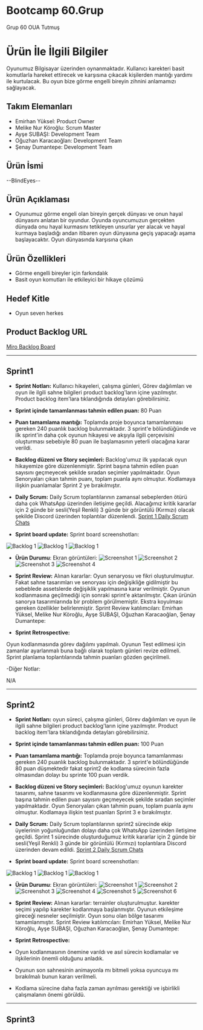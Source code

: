  
# **Bootcamp 60.Grup**

Grup 60 OUA Tutmuş

# Ürün İle İlgili Bilgiler
 Oyunumuz Bilgisayar üzerinden oynanmaktadır. Kullanıcı karekteri basit komutlarla hareket ettirecek ve karşısına çıkacak kişilerden mantığı yardımı ile kurtulacak. Bu oyun bize görme engelli bireyin zihnini anlamamızı sağlayacak.

## Takım Elemanları

- Emirhan Yüksel: Product Owner
- Melike Nur Köroğlu: Scrum Master
- Ayşe SUBAŞI: Development Team
- Oğuzhan Karacaoğlan: Development Team
- Şenay Dumantepe: Development Team 

## Ürün İsmi

--BlindEyes--

## Ürün Açıklaması

- Oyunumuz görme engeli olan bireyin gerçek dünyası ve onun hayal dünyasını anlatan bir oyundur. Oyunda oyuncumuzun gerçekten dünyada onu hayal kurmasını tetikleyen unsurlar yer alacak ve hayal kurmaya başladığı andan itibaren oyun dünyasına geçiş yapacağı aşama başlayacaktır. Oyun dünyasında karşısına çıkan

## Ürün Özellikleri

- Görme engelli bireyler için farkındalık
- Basit oyun komutları ile etkileyici bir hikaye çözümü


## Hedef Kitle

- Oyun seven herkes


## Product Backlog URL

[Miro Backlog Board](https://miro.com/app/board/uXjVO5l1S8o=/?share_link_id=436440516610)

---
## Sprint1

-  **Sprint Notları:** Kullanıcı hikayeleri, çalışma günleri, Görev dağılımları ve oyun ile ilgili sahne bilgileri product backlog'ların içine yazılmıştır. Product backlog item'lara tıklandığında detayları görebilirsiniz.

- **Sprint içinde tamamlanması tahmin edilen puan:** 80 Puan

- **Puan tamamlama mantığı:** Toplamda proje boyunca tamamlanması gereken 240 puanlık backlog bulunmaktadır. 3 sprint'e bölündüğünde ve ilk sprint'in daha çok oyunun hikayesi ve akşıyla ilgili çerçevisini oluşturması sebebiyle 80 puan ile başlamasının yeterli olacağına karar verildi.

- **Backlog düzeni ve Story seçimleri:** Backlog'umuz ilk yapılacak oyun hikayemize göre düzenlenmiştir. Sprint başına tahmin edilen puan sayısını geçmeyecek şekilde sıradan seçimler yapılmaktadır. Oyun Senoryaları çıkan tahmin puanı, toplam puanla aynı olmuştur. Kodlamaya ilişkin puanlamalar Sprint 2 ye bırakılmıştır.

- **Daily Scrum:**  Daily Scrum toplantılarının zamansal sebeplerden ötürü  daha çok WhatsApp üzerinden iletişime geçildi. Alacağımız kritik kararlar için 2 günde bir sesli(Yeşil Renkli) 3 günde bir görüntülü (Kırmızı) olacak şekilde Discord üzerinden toplantılar düzenlendi. [Sprint 1 Daily Scrum Chats](https://github.com/Piyro/Bootcamp60.grup/blob/main/ProjectManagement/DailyScrumMeetingNotesSprint1.60.grup.docx)

- **Sprint board update:** Sprint board screenshotları: 

![Backlog 1](https://github.com/Piyro/Bootcamp60.grup/blob/main/ProjectManagement/board.PNG)
![Backlog 1](https://github.com/Piyro/Bootcamp60.grup/blob/main/ProjectManagement/backlog2.PNG)
![Backlog 1](https://github.com/Piyro/Bootcamp60.grup/blob/main/ProjectManagement/backlog3.PNG)

- **Ürün Durumu**: Ekran görüntüleri:
![Screenshot 1](https://github.com/Piyro/Bootcamp60.grup/blob/main/ProjectManagement/%C3%BCr%C3%BCn1.jpeg)
![Screenshot 2](https://github.com/Piyro/Bootcamp60.grup/blob/main/ProjectManagement/%C3%BCr%C3%BCn2.jpeg)
![Screenshot 3](https://github.com/Piyro/Bootcamp60.grup/blob/main/ProjectManagement/%C3%BCr%C3%BCn3.jpeg)
![Screenshot 4](https://github.com/Piyro/Bootcamp60.grup/blob/main/ProjectManagement/%C3%BCr%C3%BCn4.jpeg)

- **Sprint Review:** Alınan kararlar: Oyun senaryosu ve fikri oluşturulmuştur. Fakat sahne tasarımları ve senoryası için değişikliğe gidilmiştir bu sebeblede assetslerde değişiklik yapılmasına karar verilmiştir. Oyunun kodlanmasına geçilmediği için sonraki sprint'e aktarılmıştır. Çıkan ürünün sanorya tasarımlarında bir problem görülmemiştir. Ekstra koyulması gereken özellikler belirlenmiştir. Sprint Review katılımcıları: Emirhan Yüksel, Melike Nur Köroğlu, Ayşe SUBAŞI, Oğuzhan Karacaoğlan, Şenay Dumantepe:

- **Sprint Retrospective:**

Oyun kodlanmasında görev dağılımı yapılmalı.
Oyunun Test edilmesi için zamanlar ayarlanmalı buna bağlı olarak toplantı günleri revize edilmeli.
Sprint planlama toplantılarında tahmin puanları gözden geçirilmeli.

-Diğer Notlar:

N/A

---
## Sprint2

-  **Sprint Notları:** oyun süreci, çalışma günleri, Görev dağılımları ve oyun ile ilgili sahne bilgileri product backlog'ların içine yazılmıştır. Product backlog item'lara tıklandığında detayları görebilirsiniz.

- **Sprint içinde tamamlanması tahmin edilen puan:** 100 Puan

- **Puan tamamlama mantığı:** Toplamda proje boyunca tamamlanması gereken 240 puanlık backlog bulunmaktadır. 3 sprint'e bölündüğünde 80 puan düşmektedir fakat sprint2 de kodlama sürecinin fazla olmasından dolayı bu sprinte 100 puan verdik.

- **Backlog düzeni ve Story seçimleri:** Backlog'umuz oyunun karekter tasarımı, sahne tasarımı ve kodlanmasına göre düzenlenmiştir. Sprint başına tahmin edilen puan sayısını geçmeyecek şekilde sıradan seçimler yapılmaktadır. Oyun Senoryaları çıkan tahmin puanı, toplam puanla aynı olmuştur. Kodlamaya ilişkin test puanları Sprint 3 e bırakılmıştır.

- **Daily Scrum:**  Daily Scrum toplantılarının sprint2 sürecinde ekip üyelerinin yoğunluğundan dolayı   daha çok WhatsApp üzerinden iletişime geçildi. Sprint 1 sürecinde oluşturduğumuz  kritik kararlar için 2 günde bir sesli(Yeşil Renkli) 3 günde bir görüntülü (Kırmızı) toplantılara  Discord üzerinden devam edildi. [Sprint 2 Daily Scrum Chats](https://github.com/Piyro/Bootcamp60.grup/blob/main/ProjectManagement_Sprint2/DailyScrumMeetingNotesSprint2.60.grup.docx)

- **Sprint board update:** Sprint board screenshotları: 

![Backlog 1](https://github.com/Piyro/Bootcamp60.grup/blob/main/ProjectManagement_Sprint2/backlog2.1.PNG)
![Backlog 1](https://github.com/Piyro/Bootcamp60.grup/blob/main/ProjectManagement_Sprint2/backlog2.2.PNG)
![Backlog 1](https://github.com/Piyro/Bootcamp60.grup/blob/main/ProjectManagement_Sprint2/backlog2.3.PNG)

- **Ürün Durumu**: Ekran görüntüleri:
![Screenshot 1](https://github.com/Piyro/Bootcamp60.grup/blob/main/ProjectManagement_Sprint2/%C3%BCr%C3%BCn1.jpeg)
![Screenshot 2](https://github.com/Piyro/Bootcamp60.grup/blob/main/ProjectManagement_Sprint2/%C3%BCr%C3%BCn2.jpeg)
![Screenshot 3](https://github.com/Piyro/Bootcamp60.grup/blob/main/ProjectManagement_Sprint2/%C3%BCr%C3%BCn3.jpeg)
![Screenshot 4](https://github.com/Piyro/Bootcamp60.grup/blob/main/ProjectManagement_Sprint2/%C3%BCr%C3%BCn4.jpeg)
![Screenshot 5](https://github.com/Piyro/Bootcamp60.grup/blob/main/ProjectManagement_Sprint2/%C3%BCr%C3%BCn5.jpeg)
![Screenshot 6](https://github.com/Piyro/Bootcamp60.grup/blob/main/ProjectManagement_Sprint2/%C3%BCr%C3%BCn6.jpeg)

- **Sprint Review:** Alınan kararlar: terrainler oluşturulmuştur. karekter seçimi yapılıp karekter kodlanmaya başlanmıştır. Oyunun etkileşime gireceği nesneler seçilmiştir. Oyun sonu olan bölge tasarımı tamamlanmıştır. Sprint Review katılımcıları: Emirhan Yüksel, Melike Nur Köroğlu, Ayşe SUBAŞI, Oğuzhan Karacaoğlan, Şenay Dumantepe:

- **Sprint Retrospective:**

- Oyun kodlanmasının önemine varıldı ve asıl sürecin kodlamalar ve ilşkilerinin önemli olduğunu anladık.
- Oyunun son sahnesinin animayonla mı bitmeli yoksa oyuncuya mı bırakılmalı bunun kararı verilmeli.
- Kodlama sürecine daha fazla zaman ayrılması gerektiği ve işbirlikli çalışmalanın önemi görüldü.

---
## Sprint3
